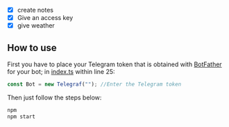 - [x] create notes
- [x] Give an access key
- [x] give weather

## How to use

First you have to place your Telegram token that is obtained with
[BotFather](t.me/BotFather) for your bot; in [index.ts](./src/index.ts) within
line 25:

```javascript
const Bot = new Telegraf(""); //Enter the Telegram token
```

Then just follow the steps below:

```bash
npm
npm start
```
